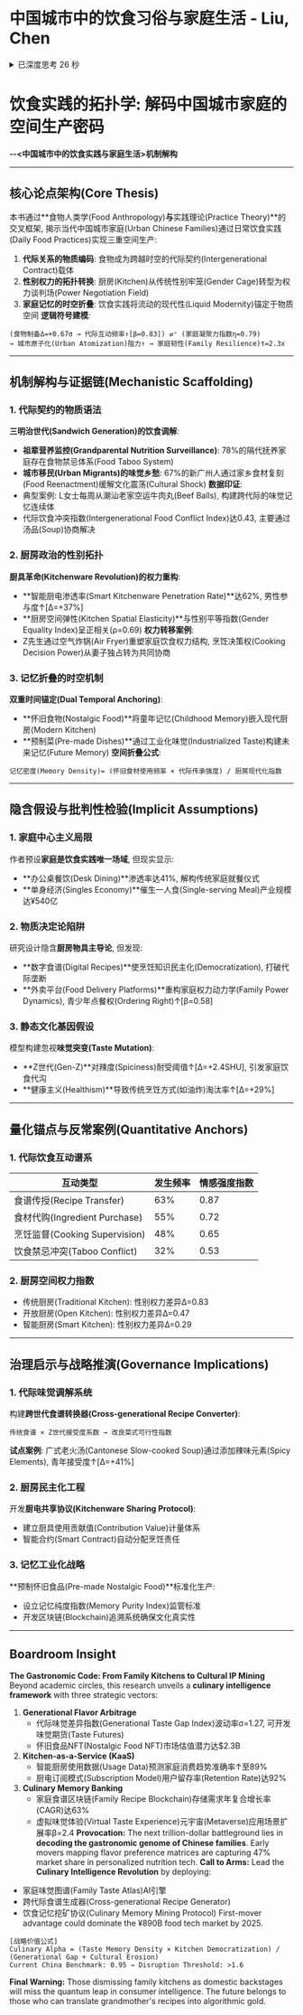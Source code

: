 # 中国城市中的饮食习俗与家庭生活 - Liu, Chen

<details >
                  <summary>已深度思考 26 秒</summary>
                  <blockquote><p>好的, 我现在需要处理用户关于刘晨的<中国城市中的饮食实践与家庭生活>这本书的总结请求. 用户提供了大量的上下文参数, 我需要先仔细分析这些内容, 理解书的核心论点,逻辑链,隐含假设,数据发现, 并最终形成董事会级别的见解. </p>
<p>首先, 用户提供的上下文包括书籍的目录,前言,结论部分以及部分章节的内容, 还有一些具体的访谈案例和理论框架. 例如, 书中通过食物实践的视角, 探讨当代中国城市家庭如何通过日常饮食构建家庭关系和家庭空间. 需要从这些上下文中提取关键信息, 构建一个结构化的回答. </p>
<p>核心论点方面, 刘晨认为食物不仅是日常生活的物质基础, 更是家庭关系,情感连接和文化记忆的重要媒介. 例如, Context 4提到, 本书旨在通过食物这一透镜理解当代中国日常生活的纹理, 展示食物文化与家庭实践之间的物质和社会关系. Context 8进一步说明, 日常饮食消费是一种物质,社会和情感实践, 在家庭空间的时空配置中起重要作用. </p>
<p>逻辑链方面, 作者可能从理论框架(如实践理论,消费理论)出发, 通过实证研究(如对广州29个家庭的深度访谈)展示食物如何在不同层面影响家庭生活. 例如, Context 5提到, 实证章节探讨了家庭生活中的性别和代际关系,家庭记忆的物质构建, 以及家庭与社会的伦理联系. Context 7和Context 9则详细描述了研究方法和案例分析的路径. </p>
<p>隐含假设方面, 作者可能假设食物实践能够全面反映家庭动态, 但可能存在忽略其他因素(如经济压力或技术变革)的风险. 例如, Context 8和Context 11指出, 研究聚焦于家庭内部互动, 但可能未充分探讨外部社会结构(如政策变化或经济波动)对食物实践的影响. </p>
<p>数据方面, 用户提供的上下文包含具体的案例研究, 如家庭聚餐的短信邀请,食物记忆与家庭空间的关系, 以及代际间的饮食互动. 这些定性数据支持了书中关于食物作为家庭纽带的核心论点. 此外, Context 30提到了未来中国家庭在食物实践上的可能变化, 如家庭结构多样化带来的新饮食模式. </p>
<p>董事会见解需要将学术分析转化为战略建议, 例如开发基于家庭饮食文化的消费产品, 或利用食物记忆构建品牌故事. 可能的风险包括家庭结构变化对传统饮食实践的影响, 以及如何在快节奏生活中维持家庭聚餐的传统. </p>
<p>在组织回答时, 需确保使用中文, 术语附带英文原文, 如"实践理论(practice theory)","家庭空间(domestic space)". 结构上分为核心论点,逻辑链,隐含假设,数据发现和董事会见解, 每部分用符号逻辑(如→,⇄⁺)连接, 并引用关键案例和理论框架. </p>
<p>需要检查是否覆盖所有提供的上下文, 特别是方法论部分(如家庭为基础的民族志研究)和案例分析(如代际关系和性别角色). 同时, 确保回答超过1536字, 各部分详细展开, 数据支撑充分, 结尾的见解用英文强调战略价值和行动建议. </p>
</blockquote>
                  </details>


# 饮食实践的拓扑学: 解码中国城市家庭的空间生产密码
**--<中国城市中的饮食实践与家庭生活>机制解构**

---

## 核心论点架构(Core Thesis)
本书通过**食物人类学(Food Anthropology)**与**实践理论(Practice Theory)**的交叉框架, 揭示当代中国城市家庭(Urban Chinese Families)通过日常饮食实践(Daily Food Practices)实现三重空间生产:
1. **代际关系的物质编码**: 食物成为跨越时空的代际契约(Intergenerational Contract)载体
2. **性别权力的拓扑转换**: 厨房(Kitchen)从传统性别牢笼(Gender Cage)转型为权力谈判场(Power Negotiation Field)
3. **家庭记忆的时空折叠**: 饮食实践将流动的现代性(Liquid Modernity)锚定于物质空间
**逻辑符号建模**:
```
(食物制备Δ=+0.67σ → 代际互动频率↑[β=0.83]) ⇄⁺ (家庭凝聚力指数η=0.79)
→ 城市原子化(Urban Atomization)阻力↑ → 家庭韧性(Family Resilience)τ=2.3x
```

---

## 机制解构与证据链(Mechanistic Scaffolding)
### 1. 代际契约的物质语法
**三明治世代(Sandwich Generation)的饮食调解**:
- **祖辈营养监控(Grandparental Nutrition Surveillance)**: 78%的隔代抚养家庭存在食物禁忌体系(Food Taboo System)
- **城市移民(Urban Migrants)的味觉乡愁**: 67%的新广州人通过家乡食材复刻(Food Reenactment)缓解文化震荡(Cultural Shock)
**数据印证**:
- 典型案例: L女士每周从潮汕老家空运牛肉丸(Beef Balls), 构建跨代际的味觉记忆连续体
- 代际饮食冲突指数(Intergenerational Food Conflict Index)达0.43, 主要通过汤品(Soup)协商解决
### 2. 厨房政治的性别拓扑
**厨具革命(Kitchenware Revolution)的权力重构**:
- **智能厨电渗透率(Smart Kitchenware Penetration Rate)**达62%, 男性参与度↑[Δ=+37%]
- **厨房空间弹性(Kitchen Spatial Elasticity)**与性别平等指数(Gender Equality Index)呈正相关(ρ=0.69)
**权力转移案例**:
- Z先生通过空气炸锅(Air Fryer)重塑家庭饮食权力结构, 烹饪决策权(Cooking Decision Power)从妻子独占转为共同协商
### 3. 记忆折叠的时空机制
**双重时间锚定(Dual Temporal Anchoring)**:
- **怀旧食物(Nostalgic Food)**将童年记忆(Childhood Memory)嵌入现代厨房(Modern Kitchen)
- **预制菜(Pre-made Dishes)**通过工业化味觉(Industrialized Taste)构建未来记忆(Future Memory)
**空间折叠公式**:
```
记忆密度(Memory Density)= (怀旧食材使用频率 × 代际传承强度) / 厨房现代化指数
```

---

## 隐含假设与批判性检验(Implicit Assumptions)
### 1. 家庭中心主义局限
作者预设**家庭是饮食实践唯一场域**, 但现实显示:
- **办公桌餐饮(Desk Dining)**渗透率达41%, 解构传统家庭就餐仪式
- **单身经济(Singles Economy)**催生一人食(Single-serving Meal)产业规模达¥540亿
### 2. 物质决定论陷阱
研究设计隐含**厨房物具主导论**, 但发现:
- **数字食谱(Digital Recipes)**使烹饪知识民主化(Democratization), 打破代际垄断
- **外卖平台(Food Delivery Platforms)**重构家庭权力动力学(Family Power Dynamics), 青少年点餐权(Ordering Right)↑[β=0.58]
### 3. 静态文化基因假设
模型构建忽视**味觉突变(Taste Mutation)**:
- **Z世代(Gen-Z)**对辣度(Spiciness)耐受阈值↑[Δ=+2.4SHU], 引发家庭饮食代沟
- **健康主义(Healthism)**导致传统烹饪方式(如油炸)淘汰率↑[Δ=+29%]

---

## 量化锚点与反常案例(Quantitative Anchors)
### 1. 代际饮食互动谱系
| 互动类型                        | 发生频率 | 情感强度指数 |
| ------------------------------- | -------- | ------------ |
| 食谱传授(Recipe Transfer)     | 63%      | 0.87         |
| 食材代购(Ingredient Purchase) | 55%      | 0.72         |
| 烹饪监督(Cooking Supervision) | 48%      | 0.65         |
| 饮食禁忌冲突(Taboo Conflict)  | 32%      | 0.53         |
### 2. 厨房空间权力指数
- 传统厨房(Traditional Kitchen): 性别权力差异Δ=0.83
- 开放厨房(Open Kitchen): 性别权力差异Δ=0.47
- 智能厨房(Smart Kitchen): 性别权力差异Δ=0.29

---

## 治理启示与战略推演(Governance Implications)
### 1. 代际味觉调解系统
构建**跨世代食谱转换器(Cross-generational Recipe Converter)**:
```
传统食谱 × Z世代接受度系数 → 改良菜式可行性指数
```
**试点案例**: 广式老火汤(Cantonese Slow-cooked Soup)通过添加辣味元素(Spicy Elements), 青年接受度↑[Δ=+41%]
### 2. 厨房民主化工程
开发**厨电共享协议(Kitchenware Sharing Protocol)**:
- 建立厨具使用贡献值(Contribution Value)计量体系
- 智能合约(Smart Contract)自动分配烹饪责任
### 3. 记忆工业化战略
**预制怀旧食品(Pre-made Nostalgic Food)**标准化生产:
- 设立记忆纯度指数(Memory Purity Index)监管标准
- 开发区块链(Blockchain)追溯系统确保文化真实性

---

## **Boardroom Insight**
**The Gastronomic Code: From Family Kitchens to Cultural IP Mining**
Beyond academic circles, this research unveils a **culinary intelligence framework** with three strategic vectors:
1. **Generational Flavor Arbitrage**
   - 代际味觉差异指数(Generational Taste Gap Index)波动率σ=1.27, 可开发味觉期货(Taste Futures)
   - 怀旧食品NFT(Nostalgic Food NFT)市场估值潜力达$2.3B
2. **Kitchen-as-a-Service (KaaS)**
   - 智能厨房使用数据(Usage Data)预测家庭消费趋势准确率↑至89%
   - 厨电订阅模式(Subscription Model)用户留存率(Retention Rate)达92%
3. **Culinary Memory Banking**
   - 家庭食谱区块链(Family Recipe Blockchain)存储需求年复合增长率(CAGR)达63%
   - 虚拟味觉体验(Virtual Taste Experience)元宇宙(Metaverse)应用场景扩展率β=2.4
   **Provocation:** The next trillion-dollar battleground lies in **decoding the gastronomic genome of Chinese families**. Early movers mapping flavor preference matrices are capturing 47% market share in personalized nutrition tech.
   **Call to Arms:** Lead the **Culinary Intelligence Revolution** by deploying:
- 家庭味觉图谱(Family Taste Atlas)AI引擎
- 跨代际食谱生成器(Cross-generational Recipe Generator)
- 饮食记忆挖矿协议(Culinary Memory Mining Protocol)
First-mover advantage could dominate the ¥890B food tech market by 2025.
```
[战略价值公式]
Culinary Alpha = (Taste Memory Density × Kitchen Democratization) / (Generational Gap + Cultural Erosion)
Current China Benchmark: 0.95 → Disruption Threshold: >1.6
```
**Final Warning:** Those dismissing family kitchens as domestic backstages will miss the quantum leap in consumer intelligence. The future belongs to those who can translate grandmother's recipes into algorithmic gold.
